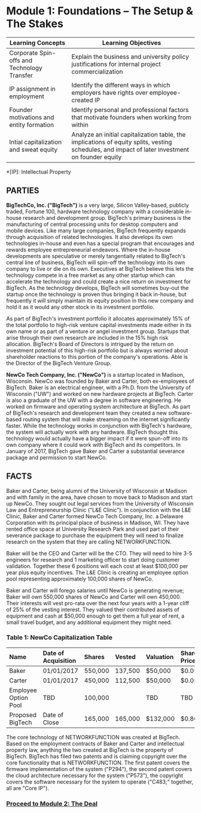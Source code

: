 # Module 1: Foundations – The Setup & The Stakes

| Learning Concepts | Learning Objectives |
| ------ | -------- |
|Corporate Spin-offs and Technology Transfer | Explain the business and university policy justifications for internal project commercialization |
| IP assignment in employment | Identify the different ways in which employers have rights over employee-created IP|
| Founder motivations and entity formation | Identify personal and professional factors that motivate founders when working from within|
| Intial capitalization and sweat equity | Analyze an initial capitalization table, the implications of equity splits, vesting schedules, and impact of later investment on founder equity|

*[IP]: Intellectual Property

## PARTIES

**BigTechCo, Inc. ("BigTech")** is a very large, Silicon Valley-based, publicly traded, Fortune 100, hardware technology company with a considerable in-house research and development group. BigTech's primary business is the manufacturing of central processing units for desktop computers and mobile devices. Like many large companies, BigTech frequently expands through acquisition of related technologies. It also develops its own technologies in-house and even has a special program that encourages and rewards employee entrepreneurial endeavors. Where the in-house developments are speculative or merely tangentially related to BigTech's central line of business, BigTech will spin-off the technology into its own company to live or die on its own. Executives at BigTech believe this lets the technology compete in a free market as any other startup which can accelerate the technology and could create a nice return on investment for BigTech. As the technology develops, BigTech will sometimes buy-out the startup once the technology is proven thus bringing it back in-house, but frequently it will simply maintain its equity position in this new company and hold it as it would any other stock in its investment portfolio.

As part of BigTech's investment portfolio it allocates approximately 15% of the total portfolio to high-risk venture capital investments made either in its own name or as part of a venture or angel investment group. Startups that arise through their own research are included in the 15% high risk allocation. BigTech's Board of Directors is intrigued by the return on investment potential of this high-risk portfolio but is always worried about shareholder reactions to this portion of the company's operations. Able is the Director of the BigTech Venture Group.

**NewCo Tech Company, Inc. ("NewCo")** is a startup located in Madison, Wisconsin. NewCo was founded by Baker and Carter, both ex-employees of BigTech. Baker is an electrical engineer, with a Ph.D. from the University of Wisconsin ("UW") and worked on new hardware projects at BigTech. Carter is also a graduate of the UW with a degree in software engineering. He worked on firmware and operating system architecture at BigTech. As part of BigTech's research and development team they created a new software-based routing system that will make streaming on the internet significantly faster. While the technology works in conjunction with BigTech's hardware, the system will actually work with any hardware. BigTech thought this technology would actually have a bigger impact if it were spun-off into its own company where it could work with BigTech and its competitors. In January of 2017, BigTech gave Baker and Carter a substantial severance package and permission to start NewCo.

## FACTS

Baker and Carter, being alumni of the University of Wisconsin at Madison and with family in the area, have chosen to move back to Madison and start up NewCo. They sought out legal services from the University of Wisconsin Law and Entrepreneurship Clinic ("L\&E Clinic"). In conjunction with the L\&E Clinic, Baker and Carter formed NewCo Tech Company, Inc. a Delaware Corporation with its principal place of business in Madison, WI. They have rented office space at University Research Park and used part of their severance package to purchase the equipment they will need to finalize research on the system that they are calling NETWORKFUNCTION.

Baker will be the CEO and Carter will be the CTO. They will need to hire 3-5 engineers for research and 1 marketing officer to start doing customer validation. Together these 6 positions will each cost at least $100,000 per year plus equity incentives. The L\&E Clinic is creating an employee option pool representing approximately 100,000 shares of NewCo.

Baker and Carter will forego salaries until NewCo is generating revenue; Baker will own 550,000 shares of NewCo and Carter will own 450,000. Their interests will vest pro-rata over the next four years with a 1-year cliff of 25% of the vesting interest. They valued their contributed assets of equipment and cash at $50,000 enough to get them a full year of rent, a small travel budget, and any additional equipment they might need.

### Table 1: NewCo Capitalization Table

| Name | Date of Acquisition | Shares | Vested | Valuation | Share Price |
| :---- | :---- | :---- | :---- | :---- | :---- |
| Baker | 01/01/2017 | 550,000 | 137,500 | $50,000 | $0.05 |
| Carter | 01/01/2017 | 450,000 | 112,500 | $50,000 | $0.05 |
| Employee Option Pool | TBD | 100,000 |  | TBD | TBD |
| Proposed BigTech | Date of Close | 165,000 | 165,000 | $132,000 | $0.80 |

The core technology of NETWORKFUNCTION was created at BigTech. Based on the employment contracts of Baker and Carter and intellectual property law, anything the two created at BigTech is the property of BigTech. BigTech has filed two patents and is claiming copyright over the core functionality that is NETWORKFUNCTION. The first patent covers the firmware implementation of the system ("P294"), the second patent covers the cloud architecture necessary for the system ("P573"), the copyright covers the software necessary for the system to operate ("C483;" together, all are "Core IP").

### [Proceed to Module 2: The Deal](./02-the-deal.md)
